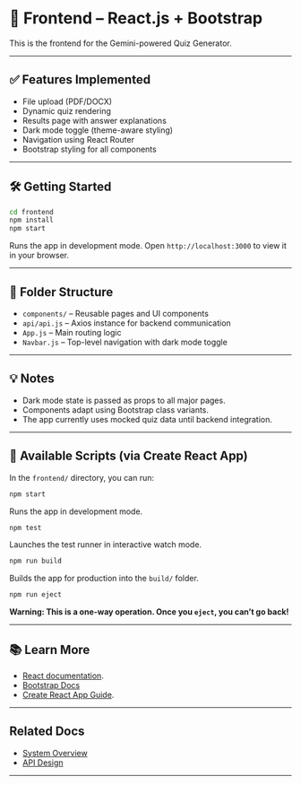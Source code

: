 # 🎨 Frontend – React.js + Bootstrap

This is the frontend for the Gemini-powered Quiz Generator.

---

## ✅ Features Implemented

- File upload (PDF/DOCX)
- Dynamic quiz rendering
- Results page with answer explanations
- Dark mode toggle (theme-aware styling)
- Navigation using React Router
- Bootstrap styling for all components

---

## 🛠️ Getting Started

```bash
cd frontend
npm install
npm start
```

Runs the app in development mode.
Open `http://localhost:3000` to view it in your browser.

---

## 📁 Folder Structure

- `components/` – Reusable pages and UI components
- `api/api.js` – Axios instance for backend communication
- `App.js` – Main routing logic
- `Navbar.js` – Top-level navigation with dark mode toggle

--- 

## 💡 Notes

- Dark mode state is passed as props to all major pages.
- Components adapt using Bootstrap class variants.
- The app currently uses mocked quiz data until backend integration.

---

## 🔧 Available Scripts (via Create React App)

In the `frontend/` directory, you can run:
```bash
npm start
```
Runs the app in development mode.
```bash
npm test
```
Launches the test runner in interactive watch mode.
```bash
npm run build
```
Builds the app for production into the `build/` folder.
```bash
npm run eject
```
**Warning: This is a one-way operation. Once you `eject`, you can’t go back!**

---

## 📚 Learn More

- [React documentation](https://reactjs.org/).
- [Bootstrap Docs](https://getbootstrap.com/)
- [Create React App Guide](https://facebook.github.io/create-react-app/docs/getting-started).

---

## Related Docs

- [System Overview](../docs/architecture/overview.md)
- [API Design](../docs/architecture/api_design.md)

---